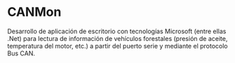 # CANMon

Desarrollo de aplicación de escritorio con tecnologías Microsoft (entre ellas .Net) para lectura de información de vehículos forestales (presión de aceite, temperatura del motor, etc.) a partir del puerto serie y mediante el protocolo Bus CAN.
